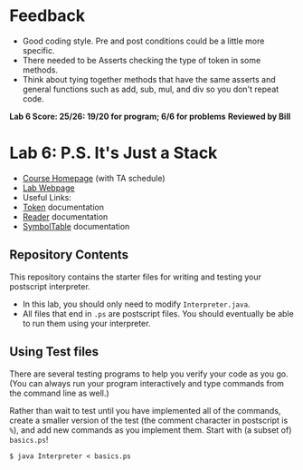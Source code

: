 # Feedback
 * Good coding style. Pre and post conditions could be a little more specific.
 * There needed to be Asserts checking the type of token in some methods.
 * Think about tying together methods that have the same asserts and general functions such as add, sub, mul, and div so you don't repeat code.

__Lab 6 Score: 25/26: 19/20 for program; 6/6 for problems__
__Reviewed by Bill__

# Lab 6: P.S. It's Just a Stack
 * [Course Homepage](https://williams-cs.github.io/cs136-f19-www/) (with TA schedule)
 * [Lab Webpage](https://williams-cs.github.io/cs136-f19-www/labs/postscript.html)
 * Useful Links:
  * [Token](https://williams-cs.github.io/cs136-f19-www/labs/labHandouts/Token.html) documentation
  * [Reader](https://williams-cs.github.io/cs136-f19-www/labs/labHandouts/Reader.html) documentation
  * [SymbolTable](https://williams-cs.github.io/cs136-f19-www/labs/labHandouts/SymbolTable.html) documentation


## Repository Contents
This repository contains the starter files for writing and testing
your postscript interpreter.

 * In this lab, you should only need to modify `Interpreter.java`.
 * All files that end in `.ps` are postscript files. You should eventually be able to run them using your interpreter.

## Using Test files
There are several testing programs to help you verify your code as you go.
(You can always run your program interactively and type commands from the
command line as well.)

Rather than wait to test until you have implemented all of the commands,
create a smaller version of the test (the comment character in postscript is `%`),
and add new commands as you implement them.
Start with (a subset of) `basics.ps`!

```
$ java Interpreter < basics.ps
```
